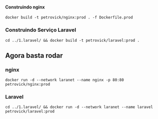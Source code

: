 
#### Construindo nginx

```
docker build -t petrovick/nginx:prod . -f Dockerfile.prod
```


### Construindo Serviço Laravel


```
cd ../1.laravel/ && docker build -t petrovick/laravel:prod .
```

## Agora basta rodar

### nginx
```
docker run -d --network laranet --name nginx -p 80:80 petrovick/nginx:prod
```

### Laravel
```
cd ../1.laravel/ && docker run -d --network laranet --name laravel petrovick/laravel:prod
```
